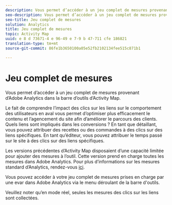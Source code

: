 ```yaml
---
description: Vous permet d’accéder à un jeu complet de mesures provenant d’Adobe Analytics dans la barre d’outils d’Activity Map.
seo-description: Vous permet d’accéder à un jeu complet de mesures provenant d’Adobe Analytics dans la barre d’outils d’Activity Map.
seo-title: Jeu complet de mesures
solution: Analytics
title: Jeu complet de mesures
topic: Activity Map
uuid: e 8 d 73671-4 e 96-49 e 7-9 b 47-711 cfe 186821
translation-type: tm+mt
source-git-commit: 86fe1b3650100a05e52fb2102134fee515c871b1

---
```



# Jeu complet de mesures

Vous permet d’accéder à un jeu complet de mesures provenant d’Adobe Analytics dans la barre d’outils d’Activity Map.

Le fait de comprendre l’impact des clics sur les liens sur le comportement des utilisateurs en aval vous permet d’optimiser plus efficacement le contenu et l’agencement du site afin d’améliorer le parcours des clients. Quels liens sont impliqués dans les conversions ? En tant que détaillant, vous pouvez attribuer des recettes ou des commandes à des clics sur des liens spécifiques. En tant qu’éditeur, vous pouvez attribuer le temps passé sur le site à des clics sur des liens spécifiques.

Les versions précédentes d’Activity Map disposaient d’une capacité limitée pour ajouter des mesures à l’outil. Cette version prend en charge toutes les mesures dans Adobe Analytics. Pour plus d’informations sur les mesures standard d’Analytics, rendez-vous [ici](https://marketing.adobe.com/resources/help/en_US/reference/metrics.html).

Vous pouvez accéder à votre jeu complet de mesures prises en charge par une evar dans Adobe Analytics via le menu déroulant de la barre d'outils.

Veuillez noter qu’en mode réel, seules les mesures des clics sur les liens sont collectées.
